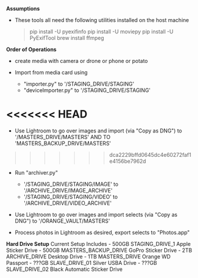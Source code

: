 **Assumptions**

- These tools all need the following utilities installed on the host machine

	> pip install -U pyexifinfo
	> pip install -U moviepy
	> pip install -U PyExifTool
	> brew install ffmpeg

**Order of Operations**
- create media with camera or drone or phone or potato

- Import from media card using
  - "importer.py" to '/STAGING_DRIVE/STAGING'
  - "deviceImporter.py" to '/STAGING_DRIVE/STAGING'

<<<<<<< HEAD
=======
- Use Lightroom to go over images and import (via "Copy as DNG") to '/MASTERS_DRIVE/MASTERS' AND TO 'MASTERS_BACKUP_DRIVE/MASTERS'

>>>>>>> dca2229bffd0645dc4e60272faf1e4156be7962d
- Run "archiver.py"
  - '/STAGING_DRIVE/STAGING/IMAGE' to '/ARCHIVE_DRIVE/IMAGE_ARCHIVE'
  - '/STAGING_DRIVE/STAGING/VIDEO' to '/ARCHIVE_DRIVE/VIDEO_ARCHIVE'

- Use Lightroom to go over images and import selects (via "Copy as DNG") to '/ORANGE_VAULT/MASTERS'

- Process photos in Lightroom as desired, export selects to "Photos.app"

**Hard Drive Setup**
Current Setup Includes
	-	500GB 	STAGING_DRIVE_1			Apple Sticker Drive
	-	500GB	MASTERS_BACKUP_DRIVE	GoPro Sticker Drive
	-	2TB		ARCHIVE_DRIVE			Desktop Drive
	-	1TB		MASTERS_DRIVE			Orange WD Passport
	-	???GB	SLAVE_DRIVE_01			Silver USBA Drive
	-	???GB	SLAVE_DRIVE_02			Black Automatic Sticker Drive

